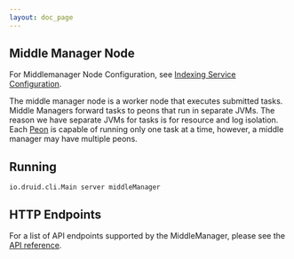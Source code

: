 ```yaml
---
layout: doc_page
---
```


Middle Manager Node
------------------

For Middlemanager Node Configuration, see [Indexing Service Configuration](../configuration/indexing-service.html).

The middle manager node is a worker node that executes submitted tasks. Middle Managers forward tasks to peons that run in separate JVMs.
The reason we have separate JVMs for tasks is for resource and log isolation. Each [Peon](../design/peons.html) is capable of running only one task at a time, however, a middle manager may have multiple peons.

Running
-------

```
io.druid.cli.Main server middleManager
```

HTTP Endpoints
--------------

For a list of API endpoints supported by the MiddleManager, please see the [API reference](../operations/api-reference.html#middlemanager).
